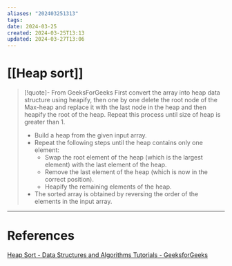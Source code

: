 ```yaml
---
aliases: "202403251313"
tags: 
date: 2024-03-25
created: 2024-03-25T13:13
updated: 2024-03-27T13:06
---
```

# [[Heap sort]]

> [!quote]- From GeeksForGeeks
> First convert the array into heap data structure using heapify, then one by one delete the root node of the Max-heap and replace it with the last node in the heap and then heapify the root of the heap. Repeat this process until size of heap is greater than 1.
> 
> - Build a heap from the given input array.
> - Repeat the following steps until the heap contains only one element:
>     - Swap the root element of the heap (which is the largest element) with the last element of the heap.
>     - Remove the last element of the heap (which is now in the correct position).
>     - Heapify the remaining elements of the heap.
> - The sorted array is obtained by reversing the order of the elements in the input array.

___
# References
[Heap Sort - Data Structures and Algorithms Tutorials - GeeksforGeeks](https://www.geeksforgeeks.org/heap-sort/)
